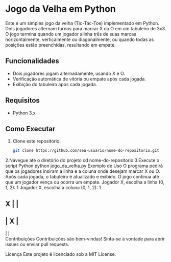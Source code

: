 # Jogo da Velha em Python

Este é um simples jogo da velha (Tic-Tac-Toe) implementado em Python. Dois jogadores alternam turnos para marcar X ou O em um tabuleiro de 3x3. O jogo termina quando um jogador alinha três de suas marcas horizontalmente, verticalmente ou diagonalmente, ou quando todas as posições estão preenchidas, resultando em empate.

## Funcionalidades

- Dois jogadores jogam alternadamente, usando X e O.
- Verificação automática de vitória ou empate após cada jogada.
- Exibição do tabuleiro após cada jogada.

## Requisitos

- Python 3.x

## Como Executar

1. Clone este repositório:
   ```bash
   git clone https://github.com/seu-usuario/nome-do-repositorio.git
2.Navegue até o diretório do projeto
cd nome-do-repositorio
3.Execute o script Python
python jogo_da_velha.py
Exemplo de Uso
O programa pedirá que os jogadores insiram a linha e a coluna onde desejam marcar X ou O.
Após cada jogada, o tabuleiro é atualizado e exibido.
O jogo continua até que um jogador vença ou ocorra um empate.
Jogador X, escolha a linha (0, 1, 2): 1
Jogador X, escolha a coluna (0, 1, 2): 1

 X |   |  
-----
   | X |  
-----
   |   |  
Contribuições
Contribuições são bem-vindas! Sinta-se à vontade para abrir issues ou enviar pull requests.

Licença
Este projeto é licenciado sob a MIT License.
